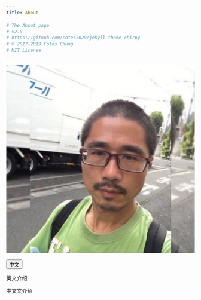```yaml
---
title: About

# The About page
# v2.0
# https://github.com/cotes2020/jekyll-theme-chirpy
# © 2017-2019 Cotes Chung
# MIT License
---
```

<div class="post-content">

![](/assets/img/jiechen.jpg)

<p>
<button id="btn-about-lang" type="button" class="btn btn-outline-primary btn-lang pl-1">
<i class="fas fa-language fa-fw mr-1"></i><span>中文</span></button>
</p>

<div id="about-cn" class="">
<p>
英文介绍
</p>
</div>

<div id="about-en" class="unloaded">
<p>
中文文介绍
</p>
</div>

<script type="text/javascript"> $(function() { const LAN_EN = "EN"; const LAN_CN = "中文"; $("#btn-about-lang").click(function() { if ($("#btn-about-lang span").text() == LAN_CN) { $("#about-cn").addClass("unloaded"); $("#about-en").removeClass("unloaded"); $("#btn-about-lang span").text(LAN_EN); } else { $("#about-cn").removeClass("unloaded"); $("#about-en").addClass("unloaded"); $("#btn-about-lang span").text(LAN_CN); } }); }); </script>

</div>

